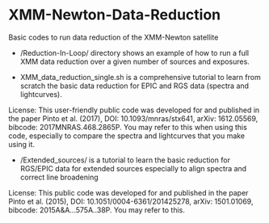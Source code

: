 # XMM-Newton-Data-Reduction
Basic codes to run data reduction of the XMM-Newton satellite

- /Reduction-In-Loop/ directory shows an example of how to run a full XMM data reduction over a given number of sources and exposures.

- XMM_data_reduction_single.sh is a comprehensive tutorial to learn from scratch the basic data reduction for EPIC and RGS data (spectra and lightcurves).

License: This user-friendly public code was developed for and published in the paper Pinto et al. (2017), DOI: 10.1093/mnras/stx641, arXiv: 1612.05569, bibcode: 2017MNRAS.468.2865P. You may refer to this when using this code, especially to compare the spectra and lightcurves that you make using it. 

- /Extended_sources/ is a tutorial to learn the basic reduction for RGS/EPIC data for extended sources especially to align spectra and correct line broadening

License: This public code was developed for and published in the paper Pinto et al. (2015),
DOI: 10.1051/0004-6361/201425278, arXiv: 1501.01069, bibcode: 2015A&A...575A..38P. You may refer to this.    
